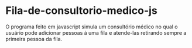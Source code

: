 # Fila-de-consultorio-medico-js
O programa feito em javascript simula um consultório médico no qual o usuário pode adicionar pessoas à uma fila e atende-las retirando sempre a primeira pessoa da fila.
